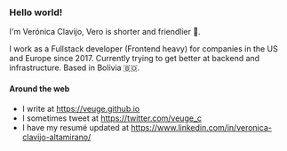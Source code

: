 ### Hello world!

I'm Verónica Clavijo, Vero is shorter and friendlier 🙂.

I work as a Fullstack developer (Frontend heavy) for companies in the US and Europe since 2017. Currently trying to get better at backend and infrastructure. Based in Bolivia 🇧🇴.

#### Around the web
- I write at https://veuge.github.io
- I sometimes tweet at https://twitter.com/veuge_c
- I have my resumé updated at https://www.linkedin.com/in/veronica-clavijo-altamirano/

<!--
**Veuge/Veuge** is a ✨ _special_ ✨ repository because its `README.md` (this file) appears on your GitHub profile.

Here are some ideas to get you started:

- 🔭 I’m currently working on ...
- 🌱 I’m currently learning ...
- 👯 I’m looking to collaborate on ...
- 🤔 I’m looking for help with ...
- 💬 Ask me about ...
- 📫 How to reach me: ...
- 😄 Pronouns: ...
- ⚡ Fun fact: ...
-->
